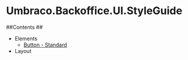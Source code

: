 # Umbraco.Backoffice.UI.StyleGuide #



##Contents ##

* Elements
  * [Button - Standard](V8-Inventory/Elements/Button-Standard.md)
* Layout